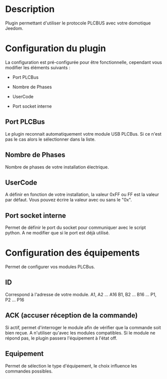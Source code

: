 Description 
===

Plugin permettant d'utiliser le protocole PLCBUS avec votre domotique
Jeedom.

Configuration du plugin 
===

La configuration est pré-configurée pour être fonctionnelle, cependant
vous modifier les éléments suivants :

-   Port PLCBus

-   Nombre de Phases

-   UserCode

-	Port socket interne

Port PLCBus
-----------

Le plugin reconnait automatiquement votre module USB PLCBus.
Si ce n'est pas le cas alors le sélectionner dans la liste.

Nombre de Phases
-----------

Nombre de phases de votre installation électrique.

UserCode
-----------

A définir en fonction de votre installation, la valeur 0xFF ou FF est la
valeur par défaut. Vous pouvez écrire la valeur avec ou sans le "0x".

Port socket interne
-----------

Permet de définir le port du socket pour communiquer avec le script
python. A ne modifier que si le port est déjà utilisé.

Configuration des équipements
===

Permet de configurer vos modules PLCBus.

ID
-----------

Correspond à l'adresse de votre module.
A1, A2 ... A16
B1, B2 ... B16
...
P1, P2 ... P16

ACK (accuser réception de la commande)
-----------

Si actif, permet d'interroger le module afin de vérifier que la commande
soit bien reçue. A n'utiliser qu'avec les modules compatibles.
Si le module ne répond pas, le plugin passera l'équipement à l'état off.

Equipement
-----------

Permet de sélection le type d'équipement, le choix influence les commandes
possibles.